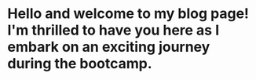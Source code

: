 # Hello and welcome to my blog page! I'm thrilled to have you here as I embark on an exciting journey during the bootcamp.
